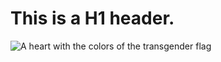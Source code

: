 # This is a H1 header.
![A heart with the colors of the transgender flag](https://cdn3.emoji.gg/emojis/4554_Transgender_Heart.png)

